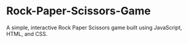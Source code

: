 # Rock-Paper-Scissors-Game
A simple, interactive Rock Paper Scissors game built using JavaScript, HTML, and CSS.
